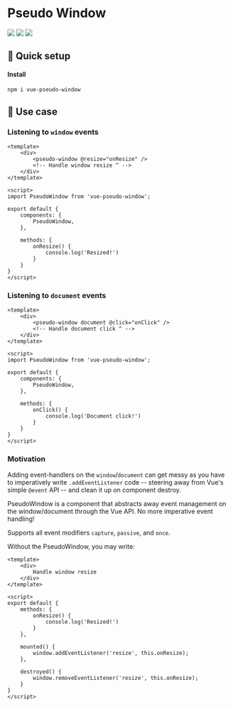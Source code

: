 # Pseudo Window
<a href="https://npm.im/vue-pseudo-window"><img src="https://badgen.net/npm/v/vue-pseudo-window"></a>
<a href="https://npm.im/vue-pseudo-window"><img src="https://badgen.net/npm/dm/vue-pseudo-window"></a>
<a href="https://packagephobia.now.sh/result?p=vue-pseudo-window"><img src="https://packagephobia.now.sh/badge?p=vue-pseudo-window"></a>

## :rocket: Quick setup

#### Install
```sh
npm i vue-pseudo-window
```

## :beginner: Use case

### Listening to `window` events
```vue
<template>
	<div>
		<pseudo-window @resize="onResize" />
		<!-- Handle window resize ^ -->
	</div>
</template>

<script>
import PseudoWindow from 'vue-pseudo-window';

export default {
	components: {
		PseudoWindow,
	},

	methods: {
		onResize() {
			console.log('Resized!')
		}
	}
}
</script>
```

### Listening to `document` events
```vue
<template>
	<div>
		<pseudo-window document @click="onClick" />
		<!-- Handle document click ^ -->
	</div>
</template>

<script>
import PseudoWindow from 'vue-pseudo-window';

export default {
	components: {
		PseudoWindow,
	},

	methods: {
		onClick() {
			console.log('Document click!')
		}
	}
}
</script>
```

### Motivation
Adding event-handlers on the `window`/`document` can get messy as you have to imperatively write `.addEventListener` code -- steering away from Vue's simple `@event` API -- and clean it up on component destroy.

PseudoWindow is a component that abstracts away event management on the window/document through the Vue API. No more imperative event handling!

Supports all event modifiers `capture`, `passive`, and `once`.

Without the PseudoWindow, you may write:
```vue
<template>
	<div>
		Handle window resize
	</div>
</template>

<script>
export default {
	methods: {
		onResize() {
			console.log('Resized!')
		}
	},

	mounted() {
		window.addEventListener('resize', this.onResize);
	},

	destroyed() {
		window.removeEventListener('resize', this.onResize);
	}
}
</script>
```

